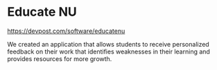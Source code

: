 # Educate NU

https://devpost.com/software/educatenu

We created an application that allows students to receive personalized feedback on their work that identifies weaknesses in their learning and provides resources for more growth. 
